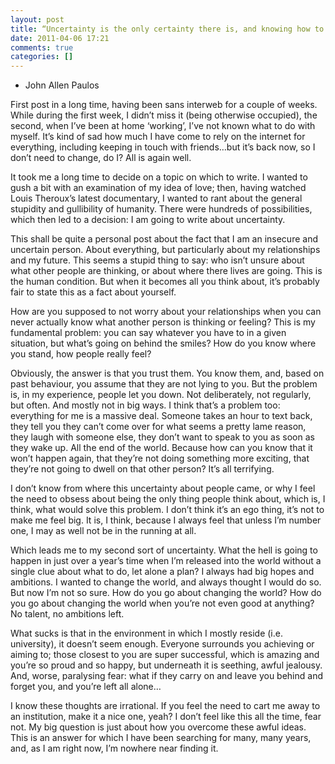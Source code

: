 ```yaml
---
layout: post
title: “Uncertainty is the only certainty there is, and knowing how to live with insecurity is the only security.”
date: 2011-04-06 17:21
comments: true
categories: []
---
```

 - John Allen Paulos

First post in a long time, having been sans interweb for a couple of weeks. While during the first week, I didn’t miss it (being otherwise occupied), the second, when I’ve been at home ‘working’, I’ve not known what to do with myself. It’s kind of sad how much I have come to rely on the internet for everything, including keeping in touch with friends…but it’s back now, so I don’t need to change, do I? All is again well.

It took me a long time to decide on a topic on which to write. I wanted to gush a bit with an examination of my idea of love; then, having watched Louis Theroux’s latest documentary, I wanted to rant about the general stupidity and gullibility of humanity. There were hundreds of possibilities, which then led to a decision: I am going to write about uncertainty.

This shall be quite a personal post about the fact that I am an insecure and uncertain person. About everything, but particularly about my relationships and my future. This seems a stupid thing to say: who isn’t unsure about what other people are thinking, or about where there lives are going. This is the human condition. But when it becomes all you think about, it’s probably fair to state this as a fact about yourself.

How are you supposed to not worry about your relationships when you can never actually know what another person is thinking or feeling? This is my fundamental problem: you can say whatever you have to in a given situation, but what’s going on behind the smiles? How do you know where you stand, how people really feel?

Obviously, the answer is that you trust them. You know them, and, based on past behaviour, you assume that they are not lying to you. But the problem is, in my experience, people let you down. Not deliberately, not regularly, but often. And mostly not in big ways. I think that’s a problem too: everything for me is a massive deal. Someone takes an hour to text back, they tell you they can’t come over for what seems a pretty lame reason, they laugh with someone else, they don’t want to speak to you as soon as they wake up. All the end of the world. Because how can you know that it won’t happen again, that they’re not doing something more exciting, that they’re not going to dwell on that other person? It’s all terrifying. 

I don’t know from where this uncertainty about people came, or why I feel the need to obsess about being the only thing people think about, which is, I think, what would solve this problem. I don’t think it’s an ego thing, it’s not to make me feel big. It is, I think, because I always feel that unless I’m number one, I may as well not be in the running at all.

Which leads me to my second sort of uncertainty. What the hell is going to happen in just over a year’s time when I’m released into the world without a single clue about what to do, let alone a plan? I always had big hopes and ambitions. I wanted to change the world, and always thought I would do so. But now I’m not so sure. How do you go about changing the world? How do you go about changing the world when you’re not even good at anything? No talent, no ambitions left. 

What sucks is that in the environment in which I mostly reside (i.e. university), it doesn’t seem enough. Everyone surrounds you achieving or aiming to; those closest to you are super successful, which is amazing and you’re so proud and so happy, but underneath it is seething, awful jealousy. And, worse, paralysing fear: what if they carry on and leave you behind and forget you, and you’re left all alone…

I know these thoughts are irrational. If you feel the need to cart me away to an institution, make it a nice one, yeah? I don’t feel like this all the time, fear not. My big question is just about how you overcome these awful ideas. This is an answer for which I have been searching for many, many years, and, as I am right now, I’m nowhere near finding it.

